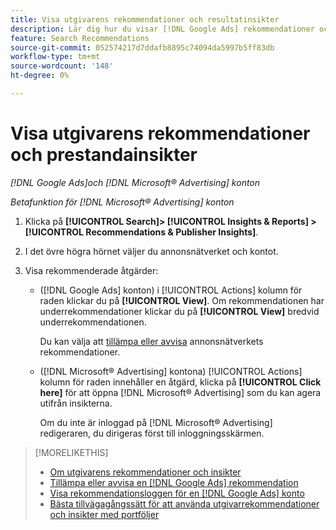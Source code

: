 ```yaml
---
title: Visa utgivarens rekommendationer och resultatinsikter
description: Lär dig hur du visar [!DNL Google Ads] rekommendationer och [!DNL Microsoft® Advertising] prestandainsikter för era annonsnätverkskonton.
feature: Search Recommendations
source-git-commit: 052574217d7ddafb8895c74094da5997b5ff83db
workflow-type: tm+mt
source-wordcount: '148'
ht-degree: 0%

---
```


# Visa utgivarens rekommendationer och prestandainsikter

*[!DNL Google Ads]och [!DNL Microsoft® Advertising] konton*

*Betafunktion för [!DNL Microsoft® Advertising] konton*

1. Klicka på **[!UICONTROL Search]> [!UICONTROL Insights & Reports] >[!UICONTROL Recommendations & Publisher Insights]**.

1. I det övre högra hörnet väljer du annonsnätverket och kontot.

1. Visa rekommenderade åtgärder:

   * ([!DNL Google Ads] konton) i [!UICONTROL Actions] kolumn för raden klickar du på **[!UICONTROL View]**. Om rekommendationen har underrekommendationer klickar du på **[!UICONTROL View]** bredvid underrekommendationen.

     Du kan välja att [tillämpa eller avvisa](google-recommendation-apply-dismiss.md) annonsnätverkets rekommendationer.

   * ([!DNL Microsoft® Advertising] kontona) [!UICONTROL Actions] kolumn för raden innehåller en åtgärd, klicka på **[!UICONTROL Click here]** för att öppna [!DNL Microsoft® Advertising] som du kan agera utifrån insikterna.

     Om du inte är inloggad på [!DNL Microsoft® Advertising] redigeraren, du dirigeras först till inloggningsskärmen.

>[!MORELIKETHIS]
>
>* [Om utgivarens rekommendationer och insikter](recommendation-support.md)
>* [Tillämpa eller avvisa en [!DNL Google Ads] rekommendation](google-recommendation-apply-dismiss.md)
>* [Visa rekommendationsloggen för en [!DNL Google Ads] konto](google-recommendation-view-log.md)
>* [Bästa tillvägagångssätt för att använda utgivarrekommendationer och insikter med portföljer](recommendation-best-practices.md)
